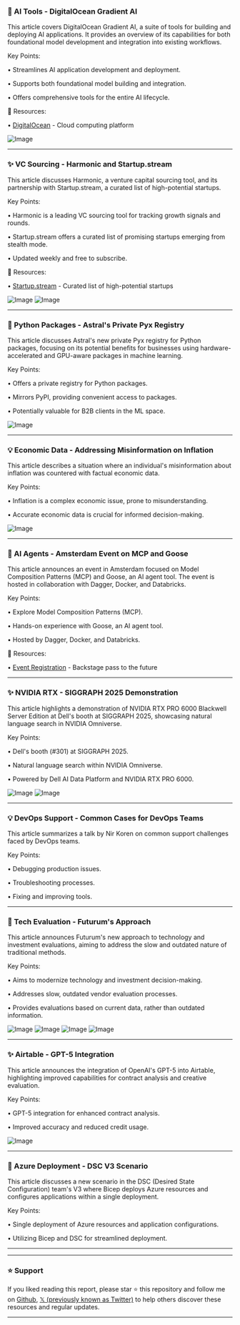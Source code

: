 ### 🚀 AI Tools - DigitalOcean Gradient AI

This article covers DigitalOcean Gradient AI, a suite of tools for building and deploying AI applications.  It provides an overview of its capabilities for both foundational model development and integration into existing workflows.

Key Points:

• Streamlines AI application development and deployment.


• Supports both foundational model building and integration.


• Offers comprehensive tools for the entire AI lifecycle.


🔗 Resources:

• [DigitalOcean](https://x.com/digitalocean) - Cloud computing platform


![Image](https://pbs.twimg.com/media/GyRAtr9XoAkCx0_.jpg)


---
### ✨ VC Sourcing - Harmonic and Startup.stream

This article discusses Harmonic, a venture capital sourcing tool, and its partnership with Startup.stream, a curated list of high-potential startups.

Key Points:

• Harmonic is a leading VC sourcing tool for tracking growth signals and rounds.


• Startup.stream offers a curated list of promising startups emerging from stealth mode.


• Updated weekly and free to subscribe.


🔗 Resources:

• [Startup.stream](http://startup.stream) - Curated list of high-potential startups


![Image](https://pbs.twimg.com/media/GyQI4FYWUAEemhP?format=jpg&name=small)
![Image](https://pbs.twimg.com/media/GyQI64LWsAMTYHg?format=jpg&name=small)


---
### 🤖 Python Packages - Astral's Private Pyx Registry

This article discusses Astral's new private Pyx registry for Python packages, focusing on its potential benefits for businesses using hardware-accelerated and GPU-aware packages in machine learning.

Key Points:

• Offers a private registry for Python packages.


• Mirrors PyPI, providing convenient access to packages.


• Potentially valuable for B2B clients in the ML space.


![Image](https://pbs.twimg.com/media/GyQEMRJWEAYSg8t?format=jpg&name=small)


---
### 💡 Economic Data - Addressing Misinformation on Inflation

This article describes a situation where an individual's misinformation about inflation was countered with factual economic data.

Key Points:

• Inflation is a complex economic issue, prone to misunderstanding.



• Accurate economic data is crucial for informed decision-making.


![Image](https://pbs.twimg.com/media/GyL8QlBXAAETnwp?format=png&name=small)


---
### 🤖 AI Agents - Amsterdam Event on MCP and Goose

This article announces an event in Amsterdam focused on Model Composition Patterns (MCP) and Goose, an AI agent tool.  The event is hosted in collaboration with Dagger, Docker, and Databricks.

Key Points:

• Explore Model Composition Patterns (MCP).


• Hands-on experience with Goose, an AI agent tool.


• Hosted by Dagger, Docker, and Databricks.



🔗 Resources:

• [Event Registration](https://t.co/5sqxFHzK5P) - Backstage pass to the future


---
### ✨ NVIDIA RTX - SIGGRAPH 2025 Demonstration

This article highlights a demonstration of NVIDIA RTX PRO 6000 Blackwell Server Edition at Dell's booth at SIGGRAPH 2025, showcasing natural language search in NVIDIA Omniverse.

Key Points:

• Dell's booth (#301) at SIGGRAPH 2025.


• Natural language search within NVIDIA Omniverse.


• Powered by Dell AI Data Platform and NVIDIA RTX PRO 6000.


![Image](https://pbs.twimg.com/media/GyQRrVCWkAcPSuT?format=jpg&name=small)
![Image](https://pbs.twimg.com/media/GyQRueYWEAEJGVe?format=jpg&name=small)


---
### 💡 DevOps Support - Common Cases for DevOps Teams

This article summarizes a talk by Nir Koren on common support challenges faced by DevOps teams.

Key Points:

• Debugging production issues.


• Troubleshooting processes.


• Fixing and improving tools.



---
### 🚀 Tech Evaluation - Futurum's Approach

This article announces Futurum's new approach to technology and investment evaluations, aiming to address the slow and outdated nature of traditional methods.

Key Points:

• Aims to modernize technology and investment decision-making.


• Addresses slow, outdated vendor evaluation processes.


• Provides evaluations based on current data, rather than outdated information.


![Image](https://pbs.twimg.com/media/GyPQ5L8WEAALaIv?format=jpg&name=360x360)
![Image](https://pbs.twimg.com/media/GyPQ5L6WMAALCxf?format=jpg&name=360x360)
![Image](https://pbs.twimg.com/media/GyPQ5L9XAAAj1Cm?format=png&name=360x360)
![Image](https://pbs.twimg.com/media/GyPQ5LXW0AAriLT?format=png&name=small)


---
### ✨ Airtable - GPT-5 Integration

This article announces the integration of OpenAI's GPT-5 into Airtable, highlighting improved capabilities for contract analysis and creative evaluation.

Key Points:

• GPT-5 integration for enhanced contract analysis.


• Improved accuracy and reduced credit usage.



![Image](https://pbs.twimg.com/amplify_video_thumb/1955659800408399872/img/2ZsuOzLT65b94pGG.jpg)


---
### 🤖 Azure Deployment - DSC V3 Scenario

This article discusses a new scenario in the DSC (Desired State Configuration) team's V3 where Bicep deploys Azure resources and configures applications within a single deployment.

Key Points:

• Single deployment of Azure resources and application configurations.


• Utilizing Bicep and DSC for streamlined deployment.


---


---

### ⭐️ Support

If you liked reading this report, please star ⭐️ this repository and follow me on [Github](https://github.com/Drix10), [𝕏 (previously known as Twitter)](https://x.com/DRIX_10_) to help others discover these resources and regular updates.

---